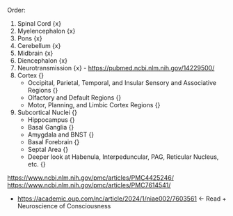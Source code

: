 Order:
1. Spinal Cord {x}
2. Myelencephalon {x}
3. Pons {x}
4. Cerebellum {x}
5. Midbrain {x}
6. Diencephalon {x}
8. Neurotransmission {x} - https://pubmed.ncbi.nlm.nih.gov/14229500/
9. Cortex {}
	- Occipital, Parietal, Temporal, and Insular Sensory and Associative Regions {}
	- Olfactory and Default Regions {}
	- Motor, Planning, and Limbic Cortex Regions {}
10. Subcortical Nuclei {}
	- Hippocampus {}
	- Basal Ganglia {}
	- Amygdala and BNST {}
	- Basal Forebrain {}
	- Septal Area {}
	- Deeper look at Habenula, Interpeduncular, PAG, Reticular Nucleus, etc. {}

https://www.ncbi.nlm.nih.gov/pmc/articles/PMC4425246/
https://www.ncbi.nlm.nih.gov/pmc/articles/PMC7614541/


- https://academic.oup.com/nc/article/2024/1/niae002/7603561 <- Read + Neuroscience of Consciousness